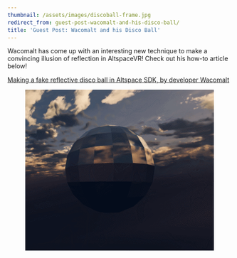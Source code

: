 ```yaml
---
thumbnail: /assets/images/discoball-frame.jpg
redirect_from: guest-post-wacomalt-and-his-disco-ball/
title: 'Guest Post: Wacomalt and his Disco Ball'
---
```


Wacomalt has come up with an interesting new technique to make a convincing illusion of reflection in AltspaceVR! Check
out his how-to article below!

[Making a fake reflective disco ball in Altspace SDK, by developer
Wacomalt](http://wacomalt.com/making-a-fake-reflective-disco-ball-in-altspace-sdk/)

<figure><img src="/assets/images/discoball.gif" /></figure>
